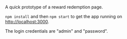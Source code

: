 A quick prototype of a reward redemption page.

`npm install` and then `npm start` to get the app running on [http://localhost:3000](http://localhost:3000).

The login credentials are "admin" and "password".